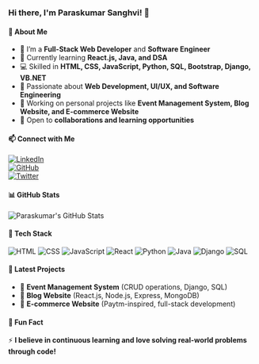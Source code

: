 ### Hi there, I'm Paraskumar Sanghvi! 👋

#### 🚀 About Me
- 🔭 I’m a **Full-Stack Web Developer** and **Software Engineer**
- 🌱 Currently learning **React.js, Java, and DSA**
- 💻 Skilled in **HTML, CSS, JavaScript, Python, SQL, Bootstrap, Django, VB.NET**
- 📌 Passionate about **Web Development, UI/UX, and Software Engineering**
- 🎯 Working on personal projects like **Event Management System, Blog Website, and E-commerce Website**
- 🤝 Open to **collaborations and learning opportunities**

#### 📫 Connect with Me
[![LinkedIn](https://img.shields.io/badge/LinkedIn-blue?style=for-the-badge&logo=linkedin)](https://www.linkedin.com/in/paraskumar-sanghvi/)  
[![GitHub](https://img.shields.io/badge/GitHub-black?style=for-the-badge&logo=github)](https://github.com/yourusername)  
[![Twitter](https://img.shields.io/badge/Twitter-blue?style=for-the-badge&logo=twitter)](https://twitter.com/yourusername)  

#### 📊 GitHub Stats
![Paraskumar's GitHub Stats](https://github-readme-stats.vercel.app/api?username=yourusername&show_icons=true&theme=dark)

#### 🚀 Tech Stack
![HTML](https://img.shields.io/badge/HTML5-E34F26?style=for-the-badge&logo=html5&logoColor=white)
![CSS](https://img.shields.io/badge/CSS3-1572B6?style=for-the-badge&logo=css3&logoColor=white)
![JavaScript](https://img.shields.io/badge/JavaScript-F7DF1E?style=for-the-badge&logo=javascript&logoColor=black)
![React](https://img.shields.io/badge/React-61DAFB?style=for-the-badge&logo=react&logoColor=black)
![Python](https://img.shields.io/badge/Python-3776AB?style=for-the-badge&logo=python&logoColor=white)
![Java](https://img.shields.io/badge/Java-007396?style=for-the-badge&logo=java&logoColor=white)
![Django](https://img.shields.io/badge/Django-092E20?style=for-the-badge&logo=django&logoColor=white)
![SQL](https://img.shields.io/badge/SQL-4479A1?style=for-the-badge&logo=postgresql&logoColor=white)

#### 📌 Latest Projects
- 🔹 **Event Management System** (CRUD operations, Django, SQL)
- 🔹 **Blog Website** (React.js, Node.js, Express, MongoDB)
- 🔹 **E-commerce Website** (Paytm-inspired, full-stack development)

#### 🎯 Fun Fact
⚡ **I believe in continuous learning and love solving real-world problems through code!**
